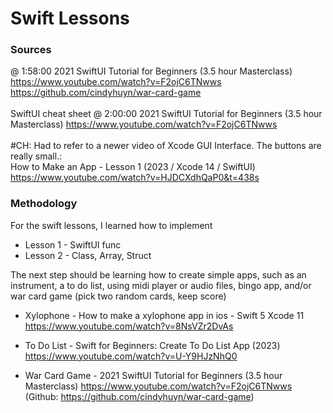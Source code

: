 # Swift Lessons

### Sources

@ 1:58:00 2021 SwiftUI Tutorial for 
Beginners (3.5 hour Masterclass) 
https://www.youtube.com/watch?v=F2ojC6TNwws
\
https://github.com/cindyhuyn/war-card-game 
\
\
SwiftUI cheat sheet @ 2:00:00  2021 
SwiftUI Tutorial for Beginners (3.5 
hour Masterclass) 
https://www.youtube.com/watch?v=F2ojC6TNwws 
\
\
#CH: Had to refer to a newer video of 
Xcode GUI Interface. The buttons are 
really small.:\
How to Make an App - Lesson 1 (2023 / 
Xcode 14 / SwiftUI) 
https://www.youtube.com/watch?v=HJDCXdhQaP0&t=438s

### Methodology

For the swift lessons, I learned how 
to implement
* Lesson 1 - SwiftUI func
* Lesson 2 - Class, Array, Struct

The next step should be learning how 
to create simple apps, such as an 
instrument, a to do list, using midi 
player or audio files, bingo app, 
and/or war card game (pick two random 
cards, keep score)

* Xylophone - How to make a xylophone app in ios - 
Swift 5 Xcode 11 
https://www.youtube.com/watch?v=8NsVZr2DvAs

* To Do List - Swift for Beginners: Create To Do List 
App (2023) 
https://www.youtube.com/watch?v=U-Y9HJzNhQ0

* War Card Game - 2021 SwiftUI Tutorial 
for Beginners (3.5 hour Masterclass) 
https://www.youtube.com/watch?v=F2ojC6TNwws 
(Github: 
https://github.com/cindyhuyn/war-card-game)

